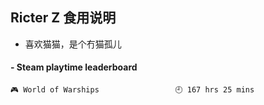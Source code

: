 ## Ricter Z 食用说明
- 喜欢猫猫，是个冇猫孤儿

<!-- steam-box start -->
#### - Steam playtime leaderboard
```text
🎮 World of Warships                 🕘 167 hrs 25 mins
```
<!-- Powered by https://github.com/YouEclipse/steam-box . -->
<!-- steam-box end -->
